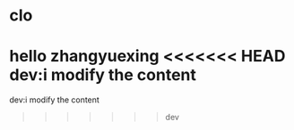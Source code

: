 # clo
hello zhangyuexing
<<<<<<< HEAD
dev:i modify the content
=======
dev:i modify the content
>>>>>>> dev
